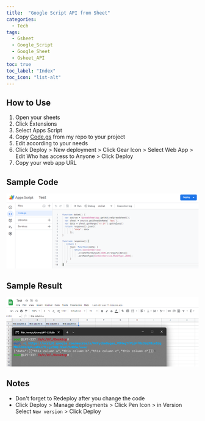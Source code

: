 ```yaml
---
title:  "Google Script API from Sheet"
categories: 
  - Tech
tags:
  - Gsheet
  - Google_Script
  - Google_Sheet
  - Gsheet_API
toc: true
toc_label: "Index"
toc_icon: "list-alt"
---
```


## How to Use
1. Open your sheets
2. Click Extensions
3. Select Apps Script
4. Copy [Code.gs](https://github.com/aarzaary/Google_Script_API/blob/main/Code.gs) from my repo to your project
5. Edit according to your needs
6. Click Deploy > New deployment > Click Gear Icon > Select Web App > Edit Who has access to Anyone > Click Deploy
7. Copy your web app URL

## Sample Code
![sample_code](https://github.com/aarzaary/Google_Script_API/blob/main/sample_code.png)

## Sample Result
![sample_result](https://github.com/aarzaary/Google_Script_API/blob/main/sample_result.png)

## Notes
- Don't forget to Redeploy after you change the code
- Click Deploy > Manage deployments > Click Pen Icon > in Version Select `New version` > Click Deploy
